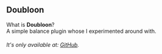 ## Doubloon

What is **Doubloon**?  
A simple balance plugin whose I experimented around with. 

###### It's only available at: [GitHub](https://github.com/Tofpu/Doubloon).